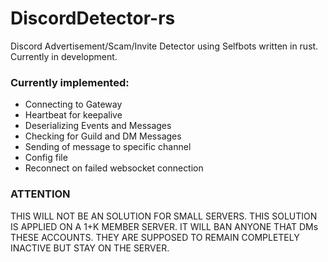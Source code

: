 # DiscordDetector-rs
Discord Advertisement/Scam/Invite Detector using Selfbots written in rust. Currently in development.

### Currently implemented:

 - Connecting to Gateway
 - Heartbeat for keepalive
 - Deserializing Events and Messages
 - Checking for Guild and DM Messages
 - Sending of message to specific channel
 - Config file
 - Reconnect on failed websocket connection

### ATTENTION

THIS WILL NOT BE AN SOLUTION FOR SMALL SERVERS. THIS SOLUTION IS APPLIED ON A 1+K MEMBER SERVER. IT WILL BAN ANYONE THAT DMs THESE ACCOUNTS. THEY ARE SUPPOSED TO REMAIN COMPLETELY INACTIVE BUT STAY ON THE SERVER.


